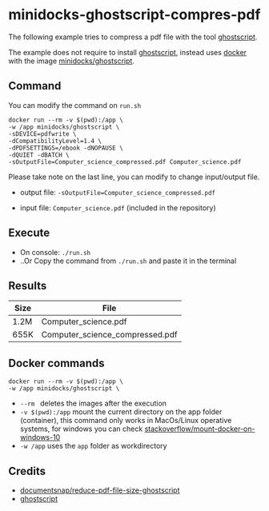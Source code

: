 # minidocks-ghostscript-compres-pdf

The following example tries to compress a pdf file with the tool [ghostscript](https://www.ghostscript.com/).

The example does not require to install [ghostscript](https://www.ghostscript.com/), instead uses [docker](https://www.docker.com/) with the image [minidocks/ghostscript](https://hub.docker.com/r/minidocks/ghostscript).


## Command
You can modify the command on `run.sh`
```
docker run --rm -v $(pwd):/app \
-w /app minidocks/ghostscript \
-sDEVICE=pdfwrite \
-dCompatibilityLevel=1.4 \
-dPDFSETTINGS=/ebook -dNOPAUSE \
-dQUIET -dBATCH \
-sOutputFile=Computer_science_compressed.pdf Computer_science.pdf
```

Please take note on the last line, you can modify to change input/output file.

- output file: `-sOutputFile=Computer_science_compressed.pdf`

- input file: `Computer_science.pdf` (included in the repository)

## Execute 
- On console: `./run.sh`
- ..Or Copy the command from `./run.sh` and paste it in the terminal

## Results
|Size|File|
|-|-|
|1.2M | Computer_science.pdf|
|655K | Computer_science_compressed.pdf|


## Docker commands
```
docker run --rm -v $(pwd):/app \
-w /app minidocks/ghostscript \
```
- `--rm ` deletes the images after the execution
- `-v $(pwd):/app` mount the current directory on the app folder (container), this command only works in MacOs/Linux operative systems, for windows you can check [stackoverflow/mount-docker-on-windows-10](https://stackoverflow.com/questions/41485217/mount-current-directory-as-a-volume-in-docker-on-windows-10)
- `-w /app` uses the `app` folder as workdirectory


## Credits
- [documentsnap/reduce-pdf-file-size-ghostscript](https://www.documentsnap.com/reduce-pdf-file-size-ghostscript/)
- [ghostscript](https://hub.docker.com/r/minidocks/ghostscript)